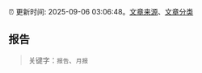 :alarm_clock: 更新时间: 2025-09-06 03:06:48。[文章来源](/README.md)、[文章分类](/TAGS.md)

## 报告


> 关键字：`报告`、`月报`



